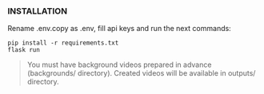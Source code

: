 ### INSTALLATION
Rename .env.copy as .env, fill api keys and run the next commands:
```
pip install -r requirements.txt
flask run
```
>You must have background videos prepared in advance (backgrounds/ directory).
>Created videos will be available in outputs/ directory.
